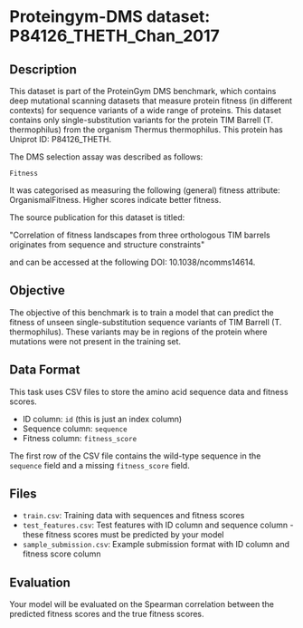 
# Proteingym-DMS dataset: P84126_THETH_Chan_2017

## Description

This dataset is part of the ProteinGym DMS benchmark, which contains deep mutational scanning datasets that measure
protein fitness (in different contexts) for sequence variants of a wide range of proteins. This dataset contains
only single-substitution variants for the protein TIM Barrell (T. thermophilus) from the organism Thermus thermophilus. This protein has Uniprot ID: P84126_THETH. 

The DMS selection assay was described as follows: 

    Fitness

It was categorised as measuring the following (general) fitness attribute: OrganismalFitness. Higher scores indicate better fitness.

The source publication for this dataset is titled: 

"Correlation of fitness landscapes from three orthologous TIM barrels originates from sequence and structure constraints"

and can be accessed at the following DOI: 10.1038/ncomms14614.

## Objective

The objective of this benchmark is to train a model that can predict the fitness of unseen single-substitution sequence variants of TIM Barrell (T. thermophilus).
These variants may be in regions of the protein where mutations were not present in the training set.

## Data Format

This task uses CSV files to store the amino acid sequence data and fitness scores.
- ID column: `id` (this is just an index column)
- Sequence column: `sequence`
- Fitness column: `fitness_score`

The first row of the CSV file contains the wild-type sequence in the `sequence` field and a missing `fitness_score` field.

## Files

- `train.csv`: Training data with sequences and fitness scores
- `test_features.csv`: Test features with ID column and sequence column - these fitness scores must be predicted by your model
- `sample_submission.csv`: Example submission format with ID column and fitness score column

## Evaluation

Your model will be evaluated on the Spearman correlation between the predicted fitness scores and the true fitness scores.
